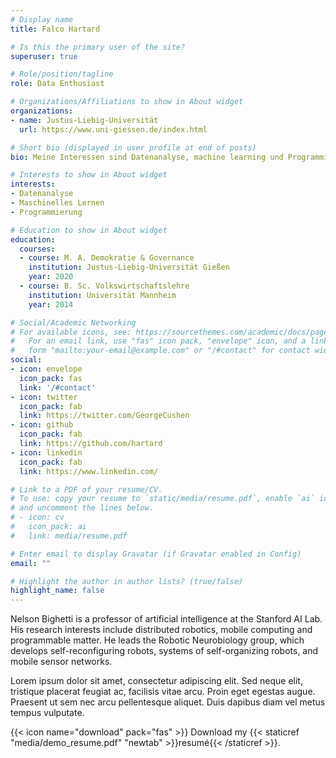 ```yaml
---
# Display name
title: Falco Hartard

# Is this the primary user of the site?
superuser: true

# Role/position/tagline
role: Data Enthusiast

# Organizations/Affiliations to show in About widget
organizations:
- name: Justus-Liebig-Universität
  url: https://www.uni-giessen.de/index.html

# Short bio (displayed in user profile at end of posts)
bio: Meine Interessen sind Datenanalyse, machine learning und Programmierung.

# Interests to show in About widget
interests:
- Datenanalyse
- Maschinelles Lernen
- Programmierung

# Education to show in About widget
education:
  courses:
  - course: M. A. Demokratie & Governance
    institution: Justus-Liebig-Universität Gießen
    year: 2020
  - course: B. Sc. Volkswirtschaftslehre
    institution: Universität Mannheim
    year: 2014

# Social/Academic Networking
# For available icons, see: https://sourcethemes.com/academic/docs/page-builder/#icons
#   For an email link, use "fas" icon pack, "envelope" icon, and a link in the
#   form "mailto:your-email@example.com" or "/#contact" for contact widget.
social:
- icon: envelope
  icon_pack: fas
  link: '/#contact'
- icon: twitter
  icon_pack: fab
  link: https://twitter.com/GeorgeCushen
- icon: github
  icon_pack: fab
  link: https://github.com/hartard
- icon: linkedin
  icon_pack: fab
  link: https://www.linkedin.com/

# Link to a PDF of your resume/CV.
# To use: copy your resume to `static/media/resume.pdf`, enable `ai` icons in `params.toml`, 
# and uncomment the lines below.
# - icon: cv
#   icon_pack: ai
#   link: media/resume.pdf

# Enter email to display Gravatar (if Gravatar enabled in Config)
email: ""

# Highlight the author in author lists? (true/false)
highlight_name: false
---
```


Nelson Bighetti is a professor of artificial intelligence at the Stanford AI Lab. His research interests include distributed robotics, mobile computing and programmable matter. He leads the Robotic Neurobiology group, which develops self-reconfiguring robots, systems of self-organizing robots, and mobile sensor networks.

Lorem ipsum dolor sit amet, consectetur adipiscing elit. Sed neque elit, tristique placerat feugiat ac, facilisis vitae arcu. Proin eget egestas augue. Praesent ut sem nec arcu pellentesque aliquet. Duis dapibus diam vel metus tempus vulputate.

{{< icon name="download" pack="fas" >}} Download my {{< staticref "media/demo_resume.pdf" "newtab" >}}resumé{{< /staticref >}}.
